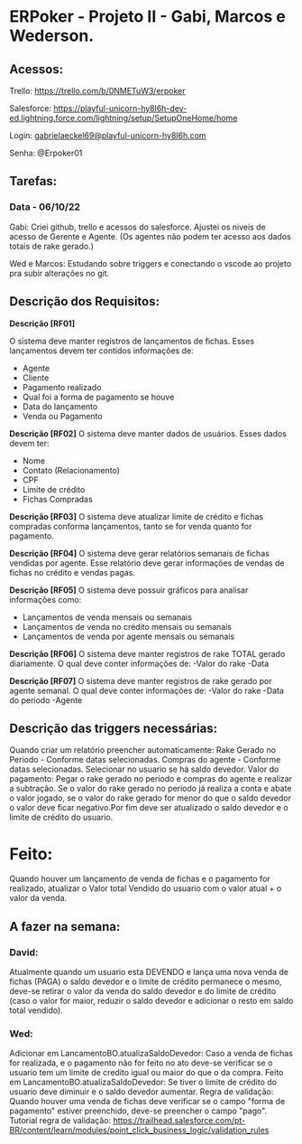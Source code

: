 # ERPoker - Projeto II - Gabi, Marcos e Wederson.

## Acessos:

Trello: https://trello.com/b/0NMETuW3/erpoker  

Salesforce: https://playful-unicorn-hy8l6h-dev-ed.lightning.force.com/lightning/setup/SetupOneHome/home  

Login: gabrielaeckel69@playful-unicorn-hy8l6h.com  

Senha: @Erpoker01  

## Tarefas: 

### Data - 06/10/22

Gabi: Criei github, trello e acessos do salesforce. Ajustei os niveis de acesso de Gerente e Agente. (Os agentes não podem ter acesso aos dados totais de rake gerado.)  

Wed e Marcos: Estudando sobre triggers e conectando o vscode ao projeto pra subir alterações no git.   

## Descrição dos Requisitos: 

**Descrição [RF01]**

O sistema deve manter registros de lançamentos de fichas. Esses lançamentos devem ter contidos informações de: 
 - Agente
 - Cliente 
 - Pagamento realizado
 - Qual foi a forma de pagamento se houve
 - Data do lançamento 
 - Venda ou Pagamento 

**Descrição [RF02]**
O sistema deve manter dados de usuários. Esses dados devem ter:
- Nome
- Contato (Relacionamento)
- CPF
- Limite de crédito 
- Fichas Compradas

**Descrição [RF03]**
O sistema deve atualizar limite de crédito e fichas compradas conforma lançamentos, tanto se for venda quanto for pagamento.

**Descrição [RF04]**
O sistema deve gerar relatórios semanais de fichas vendidas por agente. Esse relatório deve gerar informações de vendas de fichas no crédito e vendas pagas. 

**Descrição [RF05]**
O sistema deve possuir gráficos para analisar informações como:
- Lançamentos de venda mensais ou semanais
- Lançamentos de venda no crédito mensais ou semanais
- Lançamentos de venda por agente mensais ou semanais

**Descrição [RF06]**
O sistema deve manter registros de rake TOTAL gerado diariamente. O qual deve conter informações de:
-Valor do rake
-Data

**Descrição [RF07]** 
O sistema deve manter registros de rake gerado por agente semanal. O qual deve conter informações de:
-Valor do rake
-Data do periodo
-Agente

## Descrição das triggers necessárias: 

Quando criar um relatório preencher automaticamente: 
Rake Gerado no Periodo - Conforme datas selecionadas. 
Compras do agente - Conforme datas selecionadas. Selecionar no usuario se há saldo devedor.
Valor do pagamento: Pegar o rake gerado no periodo e compras do agente e realizar a subtração. Se o valor do rake gerado no periodo já realiza a conta e abate o valor jogado, se o valor do rake gerado for menor do que o saldo devedor o valor deve ficar negativo.Por fim deve ser atualizado o saldo devedor e o limite de crédito do usuario.

# Feito:
Quando houver um lançamento de venda de fichas e o pagamento for realizado, atualizar o Valor total Vendido do usuario com o valor atual + o valor da venda.

 
## A fazer na semana:
### David:
Atualmente quando um usuario esta DEVENDO e lança uma nova venda de fichas (PAGA) o saldo devedor e o limite de crédito permanece o mesmo, deve-se retirar o valor da venda do saldo devedor e do limite de crédito (caso o valor for maior, reduzir o saldo devedor e adicionar o resto em saldo total vendido).

### Wed: 
Adicionar em LancamentoBO.atualizaSaldoDevedor: Caso a venda de fichas for realizada, e o pagamento não for feito no ato deve-se verificar se o usuario tem um limite de credito igual ou maior do que o da compra.
Feito em LancamentoBO.atualizaSaldoDevedor: Se tiver o limite de crédito do usuario deve diminuir e o saldo devedor aumentar.
Regra de validação: Quando houver uma venda de fichas deve verificar se o campo "forma de pagamento" estiver preenchido, deve-se preencher o campo "pago".
Tutorial regra de validação: https://trailhead.salesforce.com/pt-BR/content/learn/modules/point_click_business_logic/validation_rules






